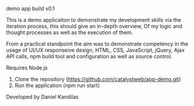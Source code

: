 demo app build v0.1

This is a demo applicaiton to demonstrate my development skills via the iteration process, this should give an in-depth overview,
Of my logic and thought processes as well as the execution of them.

From a practical standpoint the aim was to demonstrate competency in the usage of UI/UX responseive design, HTML, CSS, JavaScript,
jQuery, Ajax API calls, npm build tool and configuration as well as source control.  

Requires Node.js
1. Clone the repository (https://github.com/catalystweb/app-demo.git)
2. Run the application (npm run start)

Developed by Daniel Kandilas
